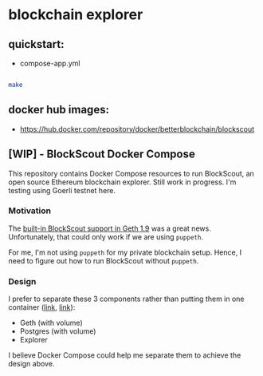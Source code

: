 

# blockchain explorer


## quickstart:

- compose-app.yml


```bash 

make 

```


## docker hub images:

- https://hub.docker.com/repository/docker/betterblockchain/blockscout




## [WIP] - BlockScout Docker Compose

This repository contains Docker Compose resources to run BlockScout, an open source Ethereum blockchain explorer. Still work in progress. I'm testing using Goerli testnet here.

### Motivation

The [built-in BlockScout support in Geth 1.9](https://github.com/ethereum/go-ethereum/pull/18261) was a great news. Unfortunately, that could only work if we are using `puppeth`.

For me, I'm not using `puppeth` for my private blockchain setup. Hence, I need to figure out how to run BlockScout without `puppeth`.

### Design

I prefer to separate these 3 components rather than putting them in one container ([link](https://github.com/rjl493456442/go-ethereum/blob/34bbfd840be0724d9ca09d5431927b9c7bc15ad3/cmd/puppeth/module_explorer.go#L33), [link](https://hub.docker.com/r/puppeth/blockscout/dockerfile)):

- Geth (with volume)
- Postgres (with volume)
- Explorer

I believe Docker Compose could help me separate them to achieve the design above.
